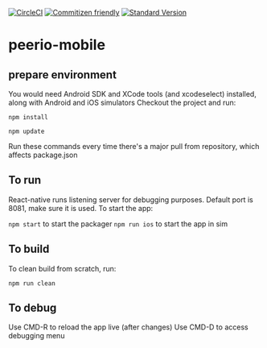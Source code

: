 [![CircleCI](https://circleci.com/gh/PeerioTechnologies/peerio-mobile/tree/master.svg?style=svg&t=1)](https://circleci.com/gh/PeerioTechnologies/peerio-mobile/tree/master)
[![Commitizen friendly](https://img.shields.io/badge/commitizen-friendly-brightgreen.svg)](http://commitizen.github.io/cz-cli/)
[![Standard Version](https://img.shields.io/badge/release-standard%20version-brightgreen.svg)](https://github.com/conventional-changelog/standard-version)

# peerio-mobile

## prepare environment

You would need Android SDK and XCode tools (and xcodeselect) installed, along with Android and iOS simulators
Checkout the project and run:

`npm install`

`npm update`

Run these commands every time there's a major pull from repository, which affects package.json

## To run

React-native runs listening server for debugging purposes. Default port is 8081, make sure it is used.
To start the app:

`npm start` to start the packager
`npm run ios` to start the app in sim


## To build
To clean build from scratch, run:

`npm run clean`

## To debug
Use CMD-R to reload the app live (after changes)
Use CMD-D to access debugging menu
